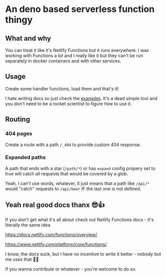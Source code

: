 # An deno based serverless function thingy


## What and why

You can treat it like it's Netlify Functions but it runs everywhere. I was working with Functions a lot and I really like it but they can't be run separately in docker containers and with other services.


## Usage

Create some handler functions, load them and that's it!

I hate writing docs so just check the [examples](examples/). It's a dead simple tool and you don't need to be a rocket scientist to figure how to use it.

## Routing

### 404 pages

Create a route with a path `/_404` to provide custom 404 response.

### Expanded paths

A path that ends with a star (`/path/*`) or has `expand` config propery set to true will catch all requests that would be covered by a glob.

Yeah, I can't use words, whatever, it just means that a path like `/api/*` would "catch" requests to `/api/beer` IF the last one is not defined.

## Yeah real good docs thanx 😎👍

If you don't get what it's all about check out Netlify Functions docs - it's literally the same idea

https://docs.netlify.com/functions/overview/

https://www.netlify.com/platform/core/functions/

I know, the docs suck, but I have no incentive to write it better - nobody but me uses that 🤷‍♂️

If you wanna contribute or whatever - you're welcome to do so.

